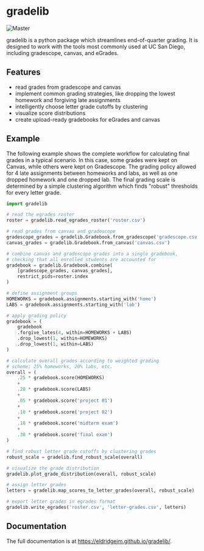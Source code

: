 gradelib
========

![Master](https://github.com/eldridgejm/gradelib/workflows/Test/badge.svg)

gradelib is a python package which streamlines end-of-quarter grading. It is
designed to work with the tools most commonly used at UC San Diego, including
gradescope, canvas, and eGrades.

Features
--------

- read grades from gradescope and canvas
- implement common grading strategies, like dropping the lowest homework and
  forgiving late assignments
- intelligently choose letter grade cutoffs by clustering
- visualize score distributions
- create upload-ready gradebooks for eGrades and canvas

Example
-------

The following example shows the complete workflow for calculating final grades
in a typical scenario. In this case, some grades were kept on Canvas, while
others were kept on Gradescope. The grading policy allowed for 4 late
assignments between homeworks and labs, as well as one dropped homework and one
dropped lab. The final grading scale is determined by a simple clustering
algorithm which finds "robust" thresholds for every letter grade.


```python
import gradelib

# read the egrades roster
roster = gradelib.read_egrades_roster('roster.csv')

# read grades from canvas and gradescope
gradescope_grades = gradelib.Gradebook.from_gradescope('gradescope.csv')
canvas_grades = gradelib.Gradebook.from_canvas('canvas.csv')

# combine canvas and gradescope grades into a single gradebook, 
# checking that all enrolled students are accounted for
gradebook = gradelib.Gradebook.combine(
    [gradescope_grades, canvas_grades], 
    restrict_pids=roster.index
)

# define assignment groups
HOMEWORKS = gradebook.assignments.starting_with('home')
LABS = gradebook.assignments.starting_with('lab')

# apply grading policy
gradebook = (
    gradebook
    .forgive_lates(4, within=HOMEWORKS + LABS)
    .drop_lowest(1, within=HOMEWORKS)
    .drop_lowest(1, within=LABS)
)

# calculate overall grades according to weighted grading
# scheme; 25% homeworks, 20% labs, etc.
overall = (
    .25 * gradebook.score(HOMEWORKS)
    +
    .20 * gradebook.score(LABS)
    +
    .05 * gradebook.score('project 01')
    +
    .10 * gradebook.score('project 02')
    +
    .10 * gradebook.score('midterm exam')
    +
    .30 * gradebook.score('final exam')
)

# find robust letter grade cutoffs by clustering grades
robust_scale = gradelib.find_robust_scale(overall)

# visualize the grade distribution
gradelib.plot_grade_distribution(overall, robust_scale)

# assign letter grades
letters = gradelib.map_scores_to_letter_grades(overall, robust_scale)

# export letter grades in egrades format
gradelib.write_egrades('roster.csv', 'letter-grades.csv', letters) 
```


Documentation
-------------

The full documentation is at https://eldridgejm.github.io/gradelib/.

